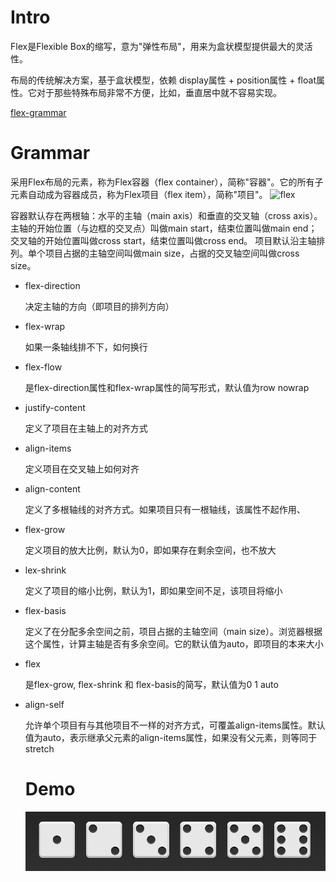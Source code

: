 # Intro
Flex是Flexible Box的缩写，意为"弹性布局"，用来为盒状模型提供最大的灵活性。

布局的传统解决方案，基于盒状模型，依赖 display属性 + position属性 + float属性。它对于那些特殊布局非常不方便，比如，垂直居中就不容易实现。

[flex-grammar](http://www.ruanyifeng.com/blog/2015/07/flex-grammar.html)

# Grammar

采用Flex布局的元素，称为Flex容器（flex container），简称"容器"。它的所有子元素自动成为容器成员，称为Flex项目（flex item），简称"项目"。
![flex](http://www.ruanyifeng.com/blogimg/asset/2015/bg2015071004.png)

容器默认存在两根轴：水平的主轴（main axis）和垂直的交叉轴（cross axis）。主轴的开始位置（与边框的交叉点）叫做main start，结束位置叫做main end；交叉轴的开始位置叫做cross start，结束位置叫做cross end。
项目默认沿主轴排列。单个项目占据的主轴空间叫做main size，占据的交叉轴空间叫做cross size。

- flex-direction

    决定主轴的方向（即项目的排列方向）
- flex-wrap

    如果一条轴线排不下，如何换行
- flex-flow

    是flex-direction属性和flex-wrap属性的简写形式，默认值为row nowrap
- justify-content

    定义了项目在主轴上的对齐方式
- align-items

    定义项目在交叉轴上如何对齐
- align-content

    定义了多根轴线的对齐方式。如果项目只有一根轴线，该属性不起作用、
- flex-grow 

    定义项目的放大比例，默认为0，即如果存在剩余空间，也不放大
- lex-shrink

    定义了项目的缩小比例，默认为1，即如果空间不足，该项目将缩小
- flex-basis

    定义了在分配多余空间之前，项目占据的主轴空间（main size）。浏览器根据这个属性，计算主轴是否有多余空间。它的默认值为auto，即项目的本来大小
- flex

   是flex-grow, flex-shrink 和 flex-basis的简写，默认值为0 1 auto
- align-self

  允许单个项目有与其他项目不一样的对齐方式，可覆盖align-items属性。默认值为auto，表示继承父元素的align-items属性，如果没有父元素，则等同于stretch

  # Demo
  ![flex-demo](./dice.png)